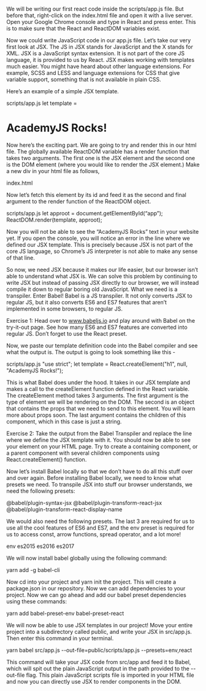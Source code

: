 We will be writing our first react code inside the scripts/app.js file. But before that, right-click on the index.html file and open it with a live server. Open your Google Chrome console and type in React and press enter. This is to make sure that the React and ReactDOM variables exist. 

Now we could write JavaScript code in our app.js file. Let’s take our very first look at JSX. The JS in JSX stands for JavaScript and the X stands for XML. JSX is a JavaScript syntax extension. It is not part of the core JS language, it is provided to us by React. JSX makes working with templates much easier. You might have heard about other language extensions. For example, SCSS and LESS and language extensions for CSS that give variable support, something that is not available in plain CSS.

Here’s an example of a simple JSX template.

scripts/app.js
let template = <h1>AcademyJS Rocks!</h1>

Now here’s the exciting part. We are going to try and render this in our html file. The globally available ReactDOM variable has a render function that takes two arguments. The first one is the JSX element and the second one is the DOM element (where you would like to render the JSX element.) Make a new div in your html file as follows,

index.html
<div id=”app”></div>

Now let’s fetch this element by its id and feed it as the second and final argument to the render function of the ReactDOM object.

scripts/app.js
let approot = document.getElementById(“app”);
ReactDOM.render(template, approot);

Now you will not be able to see the “AcademyJS Rocks” text in your website yet. If you open the console, you will notice an error in the line where we defined our JSX template. This is precisely because JSX is not part of the core JS language, so Chrome’s JS interpreter is not able to make any sense of that line. 

So now, we need JSX because it makes our life easier, but our browser isn’t able to understand what JSX is. We can solve this problem by continuing to write JSX but instead of passing JSX directly to our browser, we will instead compile it down to regular boring old JavaScript. What we need is a transpiler. Enter Babel! Babel is a JS transpiler. It not only converts JSX to regular JS, but it also converts ES6 and ES7 features that aren’t implemented in some browsers, to regular JS. 

Exercise 1: Head over to www.babeljs.io and play around with Babel on the try-it-out page. See how many ES6 and ES7 features are converted into regular JS. Don’t forget to use the React preset.

Now, we paste our template definition code into the Babel compiler and see what the output is. The output is going to look something like this -

scripts/app.js
"use strict";
let template = React.createElement("h1", null, "AcademyJS Rocks!");

This is what Babel does under the hood. It takes in our JSX template and makes a call to the createElement function defined in the React variable. The createElement method takes 3 arguments. The first argument is the type of element we will be rendering on the DOM. The second is an object that contains the props that we need to send to this element. You will learn more about props soon. The last argument contains the children of this component, which in this case is just a string.

Exercise 2: Take the output from the Babel Transpiler and replace the line where we define the JSX template with it. You should now be able to see your element on your HTML page. Try to create a containing component, or a parent component with several children components using React.createElement() function.

Now let’s install Babel locally so that we don’t have to do all this stuff over and over again. Before installing Babel locally, we need to know what presets we need. To transpile JSX into stuff our browser understands, we need the following presets: 

@babel/plugin-syntax-jsx
@babel/plugin-transform-react-jsx
@babel/plugin-transform-react-display-name

We would also need the following presets. The last 3 are required for us to use all the cool features of ES6 and ES7, and the env preset is required for us to access const, arrow functions, spread operator, and a lot more!

env
es2015
es2016
es2017 

We will now install babel globally using the following command:

yarn add -g babel-cli

Now cd into your project and yarn init the project. This will create a package.json in our repository. Now we can add dependencies to your project. Now we can go ahead and add our babel preset dependencies using these commands:

yarn add babel-preset-env babel-preset-react

We will now be able to use JSX templates in our project! Move your entire project into a subdirectory called public, and write your JSX in src/app.js. Then enter this command in your terminal.

yarn babel src/app.js --out-file=public/scripts/app.js --presets=env,react

This command will take your JSX code from src/app and feed it to Babel, which will spit out the plain JavaScript output in the path provided to the --out-file flag. This plain JavaScript scripts file is imported in your HTML file and now you can directly use JSX to render components in the DOM.